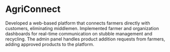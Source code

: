 # AgriConnect
 Developed a web-based platform that connects farmers directly with customers, eliminating middlemen. Implemented farmer and organization dashboards for real-time communication on stubble management and recycling. The admin panel handles product addition requests from farmers, adding approved products to the platform.
